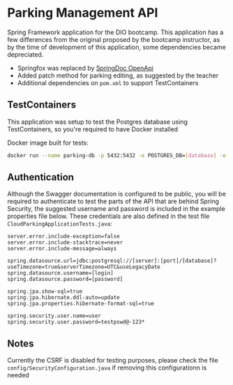 # Parking Management API

Spring Framework application for the DIO bootcamp. This application has a few differences from the original proposed by the bootcamp instructor, as by the time of development of this application, some dependencies became depreciated.

* Springfox was replaced by [SpringDoc OpenApi](https://springdoc.org/)
* Added patch method for parking editing, as suggested by the teacher
* Additional dependencies on `pom.xml` to support TestContainers

## TestContainers

This application was setup to test the Postgres database using TestContainers, so you're required to have Docker installed

Docker image built for tests:
```sh
docker run --name parking-db -p 5432:5432 -e POSTGRES_DB=[database] -e POSTGRES_USER=[login] -e POSTGRES_PASSWORD [password] -d postgres:10-alpine
```

## Authentication

Although the Swagger documentation is configured to be public, you will be required to authenticate to test the parts of the API that are behind Spring Security, the suggested username and password is included in the example properties file below. These credentials are also defined in the test file `CloudParkingApplicationTests.java`: 

```properties
server.error.include-exception=false
server.error.include-stacktrace=never
server.error.include-message=always

spring.datasource.url=jdbc:postgresql://[server]:[port]/[database]?useTimezone=true&serverTimezone=UTC&useLegacyDate
spring.datasource.username=[login]
spring.datasource.password=[password]

spring.jpa.show-sql=true
spring.jpa.hibernate.ddl-auto=update
spring.jpa.properties.hibernate-format-sql=true

spring.security.user.name=user
spring.security.user.password=testpswd@-123*
```

## Notes

Currently the CSRF is disabled for testing purposes, please check the file `config/SecurityConfiguration.java` if removing this configurationn is needed 